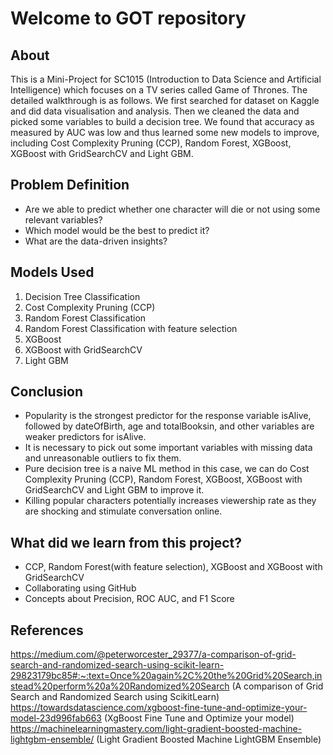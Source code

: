 # Welcome to GOT repository

## About

This is a Mini-Project for SC1015 (Introduction to Data Science and Artificial Intelligence) which focuses on a TV series called Game of Thrones. The detailed walkthrough is as follows. We first searched for dataset on Kaggle and did data visualisation and analysis. Then we cleaned the data and picked some variables to build a decision tree. We found that accuracy as measured by AUC was low  and thus learned some new models to improve, including Cost Complexity Pruning (CCP), Random Forest, XGBoost, XGBoost with GridSearchCV and Light GBM.

## Problem Definition

- Are we able to predict whether one character will die or not using some relevant variables?
- Which model would be the best to predict it?
- What are the data-driven insights?

## Models Used

1. Decision Tree Classification
2. Cost Complexity Pruning (CCP)
3. Random Forest Classification
4. Random Forest Classification with feature selection
5. XGBoost
6. XGBoost with GridSearchCV
7. Light GBM

## Conclusion

- Popularity is the strongest predictor for the response variable isAlive, followed by dateOfBirth, age and totalBooksin, and other variables are weaker predictors for isAlive.
- It is necessary to pick out some important variables with missing data and unreasonable outliers to fix them.
- Pure decision tree is a naive ML method in this case, we can do Cost Complexity Pruning (CCP), Random Forest, XGBoost, XGBoost with GridSearchCV and Light GBM to improve it.
- Killing popular characters potentially increases viewership rate as they are shocking and stimulate conversation online.

## What did we learn from this project?

- CCP, Random Forest(with feature selection), XGBoost and XGBoost with GridSearchCV
- Collaborating using GitHub
- Concepts about Precision, ROC AUC, and F1 Score

## References
https://medium.com/@peterworcester_29377/a-comparison-of-grid-search-and-randomized-search-using-scikit-learn-29823179bc85#:~:text=Once%20again%2C%20the%20Grid%20Search,instead%20perform%20a%20Randomized%20Search (A comparison of Grid Search and Randomized Search using ScikitLearn)
https://towardsdatascience.com/xgboost-fine-tune-and-optimize-your-model-23d996fab663 (XgBoost Fine Tune and Optimize your model)
https://machinelearningmastery.com/light-gradient-boosted-machine-lightgbm-ensemble/ (Light Gradient Boosted Machine LightGBM Ensemble)
